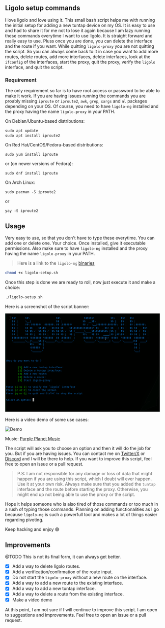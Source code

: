 ## Ligolo setup commands
I love ligolo and love using it. This small bash script helps me with running the initial setup for adding a new tuntap device on my OS.
It is easy to use and had to share it for me not to lose it again because I am lazy running these commands everytime I want to use ligolo.
It is straight forward and really easy to use. Pluss once you are done, you can delete the interface and the route if you want. While quitting `ligolo-proxy` you are not quitting the script. So you can always come back to it in case you want to add more routes, delete routes, add more interfaces, delete interfaces, look at the `ifconfig` of the interfaces, start the proxy, quit the proxy, verify the `ligolo` interface, and quit the script.

### Requirement
The only requirement so far is to have root access or password to be able to make it work. If you are having issues running the commands you are proably missing `iproute` or `iproute2`, `awk`, `grep`, `xargs` and `nl` packages depending on your OS. Of course, you need to have `ligolo-ng` installed and the proxy having the name `ligolo-proxy` in your PATH.

On Debian/Ubuntu-based distributions:
```
sudo apt update
sudo apt install iproute2
```
On Red Hat/CentOS/Fedora-based distributions:
```
sudo yum install iproute
```
or (on newer versions of Fedora):
```
sudo dnf install iproute
```
On Arch Linux:
```
sudo pacman -S iproute2
```
or 
```
yay -S iproute2
```
## Usage
Very easy to use, so that you don't have to type these everytime. You can add one or delete one. Your choice.
Once installed, give it executable permissions. Also make sure to have `ligolo-ng` installed and the proxy having the name `ligolo-proxy` in your PATH.
> Here is a link to the `ligolo-ng` [binaries](https://github.com/nicocha30/ligolo-ng/releases)

```bash
chmod +x ligolo-setup.sh
```
Once this step is done we are ready to roll, now just execute it and make a choice:
```bash
./ligolo-setup.sh
```
Here is a screenshot of the script banner:

![alt text](image.png)

Here is a video demo of some use cases:

![Demo](ligolo-setup_demo.GIF)

Music: [Purple Planet Music](https://www.purple-planet.com/tracks/rapid-transit)


The script will ask you to choose an option and then it will do the job for you. But if you are having issues. You can contact me on [Twitter/X](https://x.com/0xretr0__) or [Discord](https://discordapp.com/users/1098316374125854721) and I will be there to help. If you want to improve this script, feel free to open an issue or a pull request.

> P.S: I am not responsible for any damage or loss of data that might happen if you are using this script, which I doubt will ever happen. Use it at your own risk. Always make sure that you added the `tuntap` interface and the route before starting the proxy. Otherwise, you might end up not being able to use the proxy or the script.

Hope it helps someone who is also tired of those commands or too much in a rush of typing those commands. 
Planning on adding functionalities as I go because `ligolo-ng` is such a powerfull tool and makes a lot of things easier regarding pivoting.

Keep hacking and enjoy 😄

## Improvements
@TODO
This is not its final form, it can always get better.
* [x] Add a way to delete ligolo routes.
* [x] Add a verification/confirmation of the route input.
* [x] Do not start the `ligolo-proxy` without a new route on the interface.
* [x] Add a way to add a new route to the existing interface.
* [x] Add a way to add a new tuntap interface.
* [x] Add a way to delete a route from the existing interface.
* [x] Make a video demo

At this point, I am not sure if I will continue to improve this script.
I am open to suggestions and improvements. Feel free to open an issue or a pull request.
